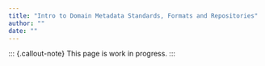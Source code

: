 ```yaml
---
title: "Intro to Domain Metadata Standards, Formats and Repositories"
author: ""
date: ""
---
```


::: {.callout-note}
This page is work in progress.
:::
